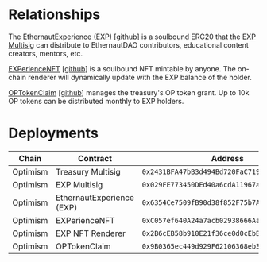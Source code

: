 # Relationships

The [EthernautExperience (EXP)](https://optimistic.etherscan.io/address/0x6354Ce7509fB90d38f852F75b7A764eca6957629) [[github](https://github.com/ethernautdao/EXPToken)] is a soulbound ERC20 that the [EXP Multisig](https://optimistic.etherscan.io/address/0x029FE773450DEd40a6cdA11967a1E903Bf6f9B43) can distribute to EthernautDAO contributors, educational content creators, mentors, etc.

[EXPerienceNFT](https://optimistic.etherscan.io/address/0xC057ef640A24a7acb02938666Aa9bad9B00046c9) [[github](https://github.com/ethernautdao/EXPerienceNFT)] is a soulbound NFT mintable by anyone. The on-chain renderer will dynamically update with the EXP balance of the holder.

[OPTokenClaim](https://optimistic.etherscan.io/address/0x9B0365ec449d929F62106368eb3DC58b3D578b0b) [[github](https://github.com/ethernautdao/ethernaut-op-claim)] manages the treasury's OP token grant. Up to 10k OP tokens can be distributed monthly to EXP holders.

# Deployments

| Chain         | Contract                  | Address                                      |
| ------------- |---------------------------| ---------------------------------------------|
| Optimism      | Treasury Multisig         | `0x2431BFA47bB3d494Bd720FaC71960F27a54b6FE7` |
| Optimism      | EXP Multisig              | `0x029FE773450DEd40a6cdA11967a1E903Bf6f9B43` |
| Optimism      | EthernautExperience (EXP) | `0x6354Ce7509fB90d38f852F75b7A764eca6957629` |
| Optimism      | EXPerienceNFT             | `0xC057ef640A24a7acb02938666Aa9bad9B00046c9` |
| Optimism      | EXP NFT Renderer          | `0x2B6cEB58b910E21f36ce0d0cEbBF308fA237FE6D` |
| Optimism      | OPTokenClaim              | `0x9B0365ec449d929F62106368eb3DC58b3D578b0b` |

